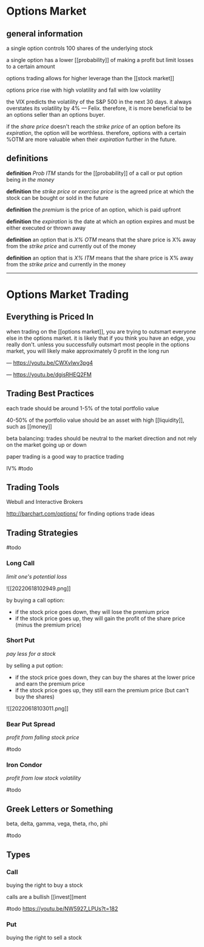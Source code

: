 # Options Market

## general information

a single option controls 100 shares of the underlying stock

a single option has a lower [[probability]] of making a profit but limit losses to a certain amount

options trading allows for higher leverage than the [[stock market]]

options price rise with high volatility and fall with low volatility

the VIX predicts the volatility of the S&P 500 in the next 30 days. it always overstates its volatility by 4% &mdash; Felix. therefore, it is more beneficial to be an options seller than an options buyer.

if the _share price_ doesn't reach the _strike price_ of an option before its _expiration_, the option will be worthless. therefore, options with a certain %OTM are more valuable when their _expiration_ further in the future.

## definitions

**definition** _Prob ITM_ stands for the [[probability]] of a call or put option being _in the money_

**definition** the _strike price_ or _exercise price_ is the agreed price at which the stock can be bought or sold in the future

**definition** the _premium_ is the price of an option, which is paid upfront

**definition** the _expiration_ is the date at which an option expires and must be either executed or thrown away

**definition** an option that is _X% OTM_ means that the share price is X% away from the _strike price_ and currently out of the money

**definition** an option that is _X% ITM_ means that the share price is X% away from the _strike price_ and currently in the money

---

# Options Market Trading

## Everything is Priced In

when trading on the [[options market]], you are trying to outsmart everyone else in the options market. it is likely that if you think you have an edge, you really don't. unless you successfully outsmart most people in the options market, you will likely make approximately $0%$ profit in the long run

&mdash; <https://youtu.be/CWXvIwv3pg4>

&mdash; <https://youtu.be/dgisRHEQ2FM>

## Trading Best Practices

each trade should be around 1-5% of the total portfolio value

40-50% of the portfolio value should be an asset with high [[liquidity]], such as [[money]]

beta balancing: trades should be neutral to the market direction and not rely on the market going up or down

paper trading is a good way to practice trading

IV% #todo

## Trading Tools

Webull and Interactive Brokers

<http://barchart.com/options/> for finding options trade ideas

## Trading Strategies

#todo

### Long Call

_limit one's potential loss_

![[20220618102949.png]]

by buying a call option:

- if the stock price goes down, they will lose the premium price
- if the stock price goes up, they will gain the profit of the share price (minus the premium price)

### Short Put

_pay less for a stock_

by selling a put option:

- if the stock price goes down, they can buy the shares at the lower price and earn the premium price
- if the stock price goes up, they still earn the premium price (but can't buy the shares)

![[20220618103011.png]]

### Bear Put Spread

_profit from falling stock price_

#todo

### Iron Condor

_profit from low stock volatility_

#todo

## Greek Letters or Something

beta, delta, gamma, vega, theta, rho, phi

#todo

## Types

### Call

buying the right to buy a stock

calls are a bullish [[invest]]ment

#todo <https://youtu.be/NW5927_LPUs?t=182>

### Put

buying the right to sell a stock
